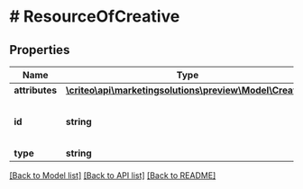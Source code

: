 # # ResourceOfCreative

## Properties

Name | Type | Description | Notes
------------ | ------------- | ------------- | -------------
**attributes** | [**\criteo\api\marketingsolutions\preview\Model\Creative**](Creative.md) |  | [optional]
**id** | **string** | Unique identifier of this resource. | [optional]
**type** | **string** |  | [optional]

[[Back to Model list]](../../README.md#models) [[Back to API list]](../../README.md#endpoints) [[Back to README]](../../README.md)
